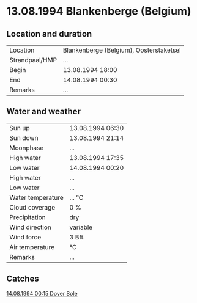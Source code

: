 # 13.08.1994 Blankenberge (Belgium)

## Location and duration

| | |
|----|-------|
| Location | Blankenberge (Belgium), Oosterstaketsel |
| Strandpaal/HMP | ... |
| Begin | 13.08.1994 18:00 |
| End | 14.08.1994 00:30 |
| Remarks | ... |

## Water and weather

| | |
|----|-------|
| Sun up | 13.08.1994 06:30 |
| Sun down | 13.08.1994 21:14 |
| Moonphase | ... |
| High water | 13.08.1994 17:35 |
| Low water | 14.08.1994 00:20 |
| High water | ... |
| Low water | ... |
| Water temperature | ... °C |
| Cloud coverage | 0 % |
| Precipitation | dry |
| Wind direction | variable |
| Wind force | 3 Bft. |
| Air temperature | °C |
| Remarks | ... |

## Catches

[14.08.1994 00:15 Dover Sole](catches/19940814_0015.md)

